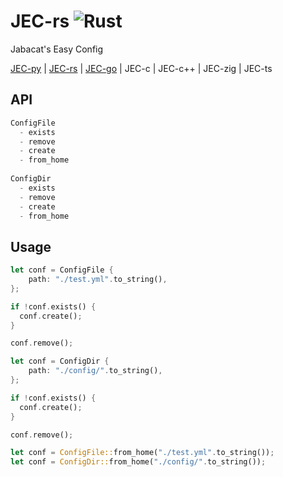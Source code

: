 # JEC-rs ![Rust](https://img.shields.io/github/workflow/status/jakeroggenbuck/JEC-rs/Rust?style=for-the-badge)
Jabacat's Easy Config

[JEC-py](https://github.com/JakeRoggenbuck/JEC-py) | [JEC-rs](https://github.com/JakeRoggenbuck/JEC-rs) | [JEC-go](https://github.com/JakeRoggenbuck/JEC-go) | JEC-c | JEC-c++ | JEC-zig | JEC-ts

## API
```rs
ConfigFile
  - exists
  - remove
  - create
  - from_home
  
ConfigDir
  - exists
  - remove
  - create
  - from_home
```

## Usage
```rs
let conf = ConfigFile {
    path: "./test.yml".to_string(),
};

if !conf.exists() {
  conf.create();
}

conf.remove();

let conf = ConfigDir {
    path: "./config/".to_string(),
};

if !conf.exists() {
  conf.create();
}

conf.remove();

let conf = ConfigFile::from_home("./test.yml".to_string());
let conf = ConfigDir::from_home("./config/".to_string());
```
